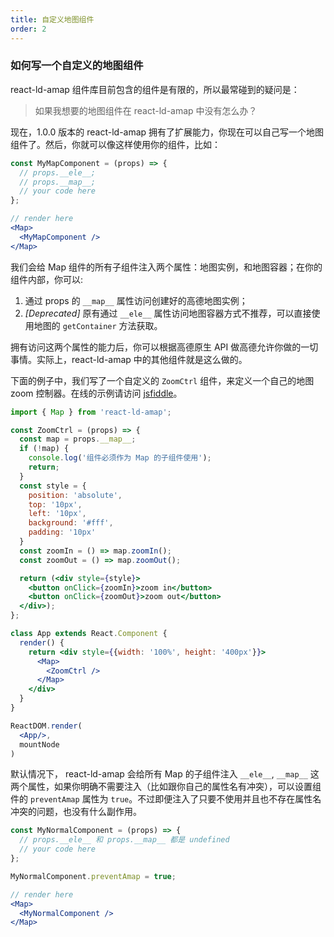 ```yaml
---
title: 自定义地图组件
order: 2
---
```



### 如何写一个自定义的地图组件

react-ld-amap 组件库目前包含的组件是有限的，所以最常碰到的疑问是：

> 如果我想要的地图组件在 react-ld-amap 中没有怎么办？

现在，1.0.0 版本的 react-ld-amap 拥有了扩展能力，你现在可以自己写一个地图组件了。然后，你就可以像这样使用你的组件，比如：

```jsx
const MyMapComponent = (props) => {
  // props.__ele__;
  // props.__map__;
  // your code here
};

// render here
<Map>
  <MyMapComponent />
</Map>
```

我们会给 Map 组件的所有子组件注入两个属性：地图实例，和地图容器；在你的组件内部，你可以:

1. 通过 props 的 `__map__` 属性访问创建好的高德地图实例；
2. *[Deprecated]* 原有通过 `__ele__` 属性访问地图容器方式不推荐，可以直接使用地图的 `getContainer` 方法获取。

拥有访问这两个属性的能力后，你可以根据高德原生 API 做高德允许你做的一切事情。实际上，react-ld-amap 中的其他组件就是这么做的。

下面的例子中，我们写了一个自定义的 `ZoomCtrl` 组件，来定义一个自己的地图 zoom 控制器。在线的示例请访问 [jsfiddle](https://jsfiddle.net/ioslh/h4u8mdng/25/)。

```jsx
import { Map } from 'react-ld-amap';

const ZoomCtrl = (props) => {
  const map = props.__map__;
  if (!map) {
    console.log('组件必须作为 Map 的子组件使用');
    return;
  }
  const style = {
    position: 'absolute',
    top: '10px',
    left: '10px',
    background: '#fff',
    padding: '10px'
  }
  const zoomIn = () => map.zoomIn();
  const zoomOut = () => map.zoomOut();

  return (<div style={style}>
    <button onClick={zoomIn}>zoom in</button>
    <button onClick={zoomOut}>zoom out</button>
  </div>);
};

class App extends React.Component {
  render() {
    return <div style={{width: '100%', height: '400px'}}>
      <Map>
        <ZoomCtrl />
      </Map>
    </div>
  }
}

ReactDOM.render(
  <App/>,
  mountNode
)
```

默认情况下， react-ld-amap 会给所有 Map 的子组件注入 `__ele__`, `__map__` 这两个属性，如果你明确不需要注入（比如跟你自己的属性名有冲突），可以设置组件的 `preventAmap` 属性为 `true`。不过即便注入了只要不使用并且也不存在属性名冲突的问题，也没有什么副作用。

```jsx
const MyNormalComponent = (props) => {
  // props.__ele__ 和 props.__map__ 都是 undefined
  // your code here
};

MyNormalComponent.preventAmap = true;

// render here
<Map>
  <MyNormalComponent />
</Map>
```
